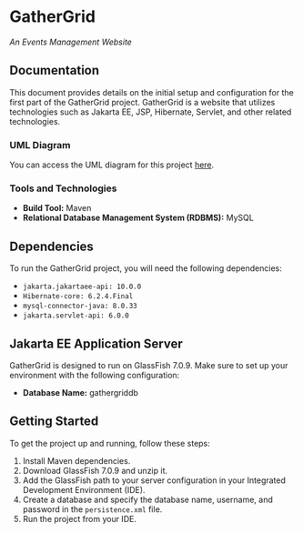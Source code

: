# GatherGrid
*An Events Management Website*

## Documentation

This document provides details on the initial setup and configuration for the first part of the GatherGrid project. GatherGrid is a website that utilizes technologies such as Jakarta EE, JSP, Hibernate, Servlet, and other related technologies.

### UML Diagram
You can access the UML diagram for this project [here](https://drive.google.com/file/d/1ukgltu4HXmmiBe9fbt0DVx3ulb6cAhrv/view?usp=sharing).

### Tools and Technologies

- **Build Tool:** Maven
- **Relational Database Management System (RDBMS):** MySQL

## Dependencies

To run the GatherGrid project, you will need the following dependencies:

- `jakarta.jakartaee-api: 10.0.0`
- `Hibernate-core: 6.2.4.Final`
- `mysql-connector-java: 8.0.33`
- `jakarta.servlet-api: 6.0.0`

## Jakarta EE Application Server

GatherGrid is designed to run on GlassFish 7.0.9. Make sure to set up your environment with the following configuration:

- **Database Name:** gathergriddb

## Getting Started

To get the project up and running, follow these steps:

1. Install Maven dependencies.
2. Download GlassFish 7.0.9 and unzip it.
3. Add the GlassFish path to your server configuration in your Integrated Development Environment (IDE).
4. Create a database and specify the database name, username, and password in the `persistence.xml` file.
5. Run the project from your IDE.
